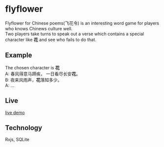 # flyflower
Flyflower for Chinese poems(飞花令) is an interesting word game for players who knows Chinews culture well.  
Two players take turns to speak out a verse which contains a special character like **花** and see who fails to do that.

## Example
The chosen character is **花**  
A: 春风得意马蹄疾， 一日看尽长安**花**。    
B: 夜来风雨声，**花**落知多少。  
A: ...

## Live
[live demo](https://xinyzhang9.github.io/flyflower/)

## Technology
Rxjs, SQLite
